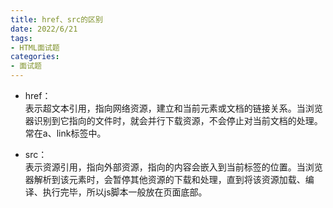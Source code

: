 ```yaml
---
title: href、src的区别
date: 2022/6/21
tags:
- HTML面试题
categories:
- 面试题
---
```



- href：  
表示超文本引用，指向网络资源，建立和当前元素或文档的链接关系。当浏览器识别到它指向的文件时，就会并行下载资源，不会停止对当前文档的处理。  
常在a、link标签中。


- src：  
表示资源引用，指向外部资源，指向的内容会嵌入到当前标签的位置。当浏览器解析到该元素时，会暂停其他资源的下载和处理，直到将该资源加载、编译、执行完毕，所以js脚本一般放在页面底部。